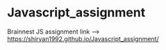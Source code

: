 # Javascript_assignment
 Brainnest JS assignment
link --> https://shirvan1992.github.io/Javascript_assignment/
